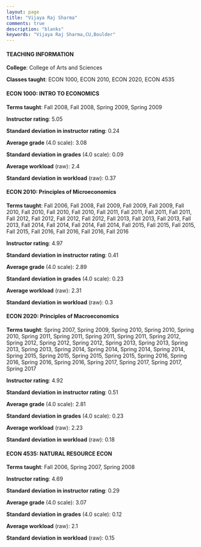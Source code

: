 ```yaml
---
layout: page
title: "Vijaya Raj Sharma" 
comments: true
description: "blanks"
keywords: "Vijaya Raj Sharma,CU,Boulder"
---
```

<head>
<script src="https://ajax.googleapis.com/ajax/libs/jquery/2.1.3/jquery.min.js"></script>
<script src="https://dl.dropboxusercontent.com/s/pc42nxpaw1ea4o9/highcharts.js?dl=0"></script>
<!-- <script src="../assets/js/highcharts.js"></script> -->
<style type="text/css">@font-face {
	font-family: "Bebas Neue";
	src: url(https://www.filehosting.org/file/details/544349/BebasNeue Regular.otf) format("opentype");
	}
	h1.Bebas { 
		font-family: "Bebas Neue", Verdana, Tahoma;
	}
</style>
</head>
	   
#### TEACHING INFORMATION

**College**: College of Arts and Sciences

**Classes taught**: ECON 1000, ECON 2010, ECON 2020, ECON 4535

#### ECON 1000: INTRO TO ECONOMICS

**Terms taught**: Fall 2008, Fall 2008, Spring 2009, Spring 2009

**Instructor rating**: 5.05

**Standard deviation in instructor rating**: 0.24

**Average grade** (4.0 scale): 3.08

**Standard deviation in grades** (4.0 scale): 0.09

**Average workload** (raw): 2.4

**Standard deviation in workload** (raw): 0.37

#### ECON 2010: Principles of Microeconomics

**Terms taught**: Fall 2006, Fall 2008, Fall 2009, Fall 2009, Fall 2009, Fall 2010, Fall 2010, Fall 2010, Fall 2010, Fall 2011, Fall 2011, Fall 2011, Fall 2011, Fall 2012, Fall 2012, Fall 2012, Fall 2012, Fall 2013, Fall 2013, Fall 2013, Fall 2013, Fall 2014, Fall 2014, Fall 2014, Fall 2014, Fall 2015, Fall 2015, Fall 2015, Fall 2015, Fall 2016, Fall 2016, Fall 2016, Fall 2016

**Instructor rating**: 4.97

**Standard deviation in instructor rating**: 0.41

**Average grade** (4.0 scale): 2.89

**Standard deviation in grades** (4.0 scale): 0.23

**Average workload** (raw): 2.31

**Standard deviation in workload** (raw): 0.3

#### ECON 2020: Principles of Macroeconomics

**Terms taught**: Spring 2007, Spring 2009, Spring 2010, Spring 2010, Spring 2010, Spring 2011, Spring 2011, Spring 2011, Spring 2011, Spring 2012, Spring 2012, Spring 2012, Spring 2012, Spring 2013, Spring 2013, Spring 2013, Spring 2013, Spring 2014, Spring 2014, Spring 2014, Spring 2014, Spring 2015, Spring 2015, Spring 2015, Spring 2015, Spring 2016, Spring 2016, Spring 2016, Spring 2016, Spring 2017, Spring 2017, Spring 2017, Spring 2017

**Instructor rating**: 4.92

**Standard deviation in instructor rating**: 0.51

**Average grade** (4.0 scale): 2.81

**Standard deviation in grades** (4.0 scale): 0.23

**Average workload** (raw): 2.23

**Standard deviation in workload** (raw): 0.18

#### ECON 4535: NATURAL RESOURCE ECON

**Terms taught**: Fall 2006, Spring 2007, Spring 2008

**Instructor rating**: 4.69

**Standard deviation in instructor rating**: 0.29

**Average grade** (4.0 scale): 3.07

**Standard deviation in grades** (4.0 scale): 0.12

**Average workload** (raw): 2.1

**Standard deviation in workload** (raw): 0.15

